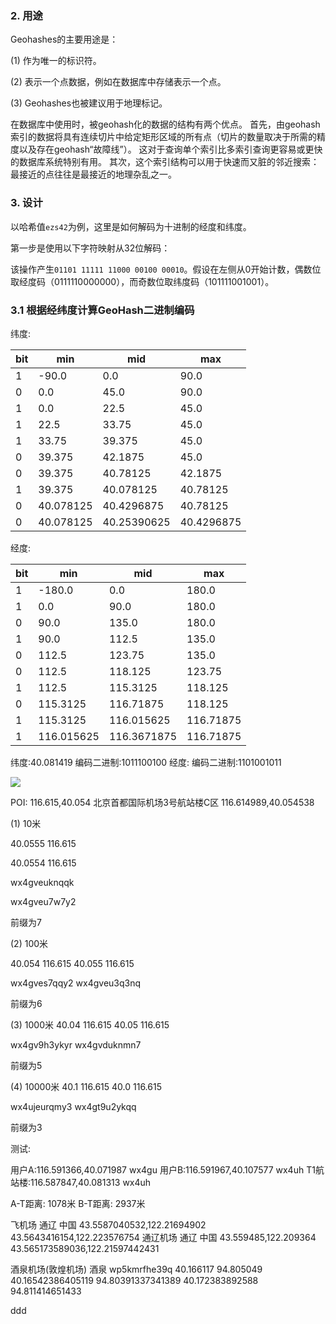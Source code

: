 
### 2. 用途

Geohashes的主要用途是：

(1) 作为唯一的标识符。

(2) 表示一个点数据，例如在数据库中存储表示一个点。

(3) Geohashes也被建议用于地理标记。

在数据库中使用时，被geohash化的数据的结构有两个优点。 首先，由geohash索引的数据将具有连续切片中给定矩形区域的所有点（切片的数量取决于所需的精度以及存在geohash“故障线”）。 这对于查询单个索引比多索引查询更容易或更快的数据库系统特别有用。 其次，这个索引结构可以用于快速而又脏的邻近搜索：最接近的点往往是最接近的地理杂乱之一。

### 3. 设计

以哈希值`ezs42`为例，这里是如何解码为十进制的经度和纬度。

第一步是使用以下字符映射从32位解码：


该操作产生`01101 11111 11000 00100 00010`。假设在左侧从0开始计数，偶数位取经度码（0111110000000），而奇数位取纬度码（101111001001）。


### 3.1 根据经纬度计算GeoHash二进制编码




纬度:

bit|min|mid|max
---|---|---|---
1|-90.0|0.0|90.0
0|0.0|45.0|90.0
1|0.0|22.5|45.0
1|22.5|33.75|45.0
1|33.75|39.375|45.0
0|39.375|42.1875|45.0
0|39.375|40.78125|42.1875
1|39.375|40.078125|40.78125
0|40.078125|40.4296875|40.78125
0|40.078125|40.25390625|40.4296875

经度:

bit|min|mid|max
---|---|---|---
1|-180.0|0.0|180.0
1|0.0|90.0|180.0
0|90.0|135.0|180.0
1|90.0|112.5|135.0
0|112.5|123.75|135.0
0|112.5|118.125|123.75
1|112.5|115.3125|118.125
0|115.3125|116.71875|118.125
1|115.3125|116.015625|116.71875
1|116.015625|116.3671875|116.71875


纬度:40.081419
编码二进制:1011100100
经度:
编码二进制:1101001011




























![](http://img.blog.csdn.net/20171026101315516?watermark/2/text/aHR0cDovL2Jsb2cuY3Nkbi5uZXQvU3VubnlZb29uYQ==/font/5a6L5L2T/fontsize/400/fill/I0JBQkFCMA==/dissolve/70/gravity/SouthEast)


POI: 116.615,40.054
北京首都国际机场3号航站楼C区 116.614989,40.054538


(1) 10米

40.0555 116.615

40.0554 116.615

wx4gveuknqqk

wx4gveu7w7y2

前缀为7

(2) 100米

40.054 116.615
40.055 116.615

wx4gves7qqy2
wx4gveu3q3nq

前缀为6

(3) 1000米
40.04 116.615
40.05 116.615

wx4gv9h3ykyr
wx4gvduknmn7

前缀为5

(4) 10000米
40.1 116.615
40.0 116.615

wx4ujeurqmy3
wx4gt9u2ykqq

前缀为3







测试:

用户A:116.591366,40.071987      wx4gu
用户B:116.591967,40.107577      wx4uh
T1航站楼:116.587847,40.081313   wx4uh

A-T距离: 1078米
B-T距离: 2937米




飞机场	通辽	中国	43.5587040532,122.21694902	43.5643416154,122.223576754
通辽机场	通辽	中国	43.559485,122.209364	43.565173589036,122.21597442431

酒泉机场(敦煌机场)	酒泉	wp5kmrfhe39q	40.166117	94.805049	40.16542386405119	94.80391337341389	40.172383892588	94.811414651433



ddd
